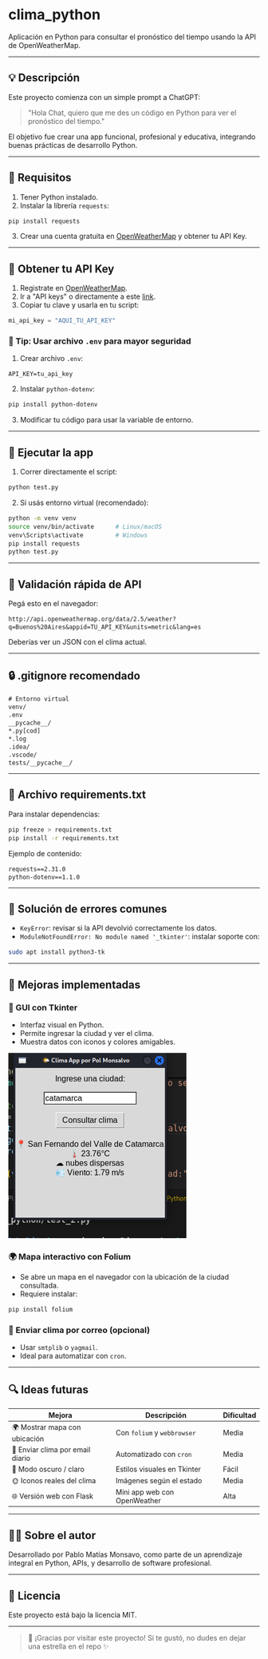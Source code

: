 # clima_python

Aplicación en Python para consultar el pronóstico del tiempo usando la API de OpenWeatherMap.

---

## 💡 Descripción
Este proyecto comienza con un simple prompt a ChatGPT:
> "Hola Chat, quiero que me des un código en Python para ver el pronóstico del tiempo."

El objetivo fue crear una app funcional, profesional y educativa, integrando buenas prácticas de desarrollo Python.

---

## 🧠 Requisitos

1. Tener Python instalado.
2. Instalar la librería `requests`:
```bash
pip install requests
```
3. Crear una cuenta gratuita en [OpenWeatherMap](https://home.openweathermap.org/users/sign_up) y obtener tu API Key.

---

## 🦯 Obtener tu API Key

1. Registrate en [OpenWeatherMap](https://home.openweathermap.org).
2. Ir a "API keys" o directamente a este [link](https://home.openweathermap.org/api_keys).
3. Copiar tu clave y usarla en tu script:
```python
mi_api_key = "AQUI_TU_API_KEY"
```

### 🔐 Tip: Usar archivo `.env` para mayor seguridad

1. Crear archivo `.env`:
```env
API_KEY=tu_api_key
```
2. Instalar `python-dotenv`:
```bash
pip install python-dotenv
```
3. Modificar tu código para usar la variable de entorno.

---

## 📅 Ejecutar la app

1. Correr directamente el script:
```bash
python test.py
```
2. Si usás entorno virtual (recomendado):
```bash
python -m venv venv
source venv/bin/activate      # Linux/macOS
venv\Scripts\activate         # Windows
pip install requests
python test.py
```

---

## 🚀 Validación rápida de API
Pegá esto en el navegador:
```
http://api.openweathermap.org/data/2.5/weather?q=Buenos%20Aires&appid=TU_API_KEY&units=metric&lang=es
```
Deberías ver un JSON con el clima actual.

---

## 🔒 .gitignore recomendado
```gitignore
# Entorno virtual
venv/
.env
__pycache__/
*.py[cod]
*.log
.idea/
.vscode/
tests/__pycache__/
```

---

## 📆 Archivo requirements.txt
Para instalar dependencias:
```bash
pip freeze > requirements.txt
pip install -r requirements.txt
```

Ejemplo de contenido:
```text
requests==2.31.0
python-dotenv==1.1.0
```

---

## 🔧 Solución de errores comunes

- `KeyError`: revisar si la API devolvió correctamente los datos.
- `ModuleNotFoundError: No module named '_tkinter'`: instalar soporte con:
```bash
sudo apt install python3-tk
```

---

## 🚀 Mejoras implementadas

### 📅 GUI con Tkinter
- Interfaz visual en Python.
- Permite ingresar la ciudad y ver el clima.
- Muestra datos con iconos y colores amigables.

![App Tkinter](assets/GUI_tkinder.png)

### 🌍 Mapa interactivo con Folium
- Se abre un mapa en el navegador con la ubicación de la ciudad consultada.
- Requiere instalar:
```bash
pip install folium
```

### 📧 Enviar clima por correo (opcional)
- Usar `smtplib` o `yagmail`.
- Ideal para automatizar con `cron`.

---

## 🔍 Ideas futuras

| Mejora | Descripción | Dificultad |
|--------|-------------|------------|
| 🌍 Mostrar mapa con ubicación | Con `folium` y `webbrowser` | Media |
| 📧 Enviar clima por email diario | Automatizado con `cron` | Media |
| 🔦 Modo oscuro / claro | Estilos visuales en Tkinter | Fácil |
| 🌞 Iconos reales del clima | Imágenes según el estado | Media |
| 🌐 Versión web con Flask | Mini app web con OpenWeather | Alta |

---

## 👨‍💼 Sobre el autor
Desarrollado por Pablo Matías Monsavo, como parte de un aprendizaje integral en Python, APIs, y desarrollo de software profesional.

---

## 📖 Licencia
Este proyecto está bajo la licencia MIT.

---

> 🚀 ¡Gracias por visitar este proyecto! Si te gustó, no dudes en dejar una estrella en el repo ✨

